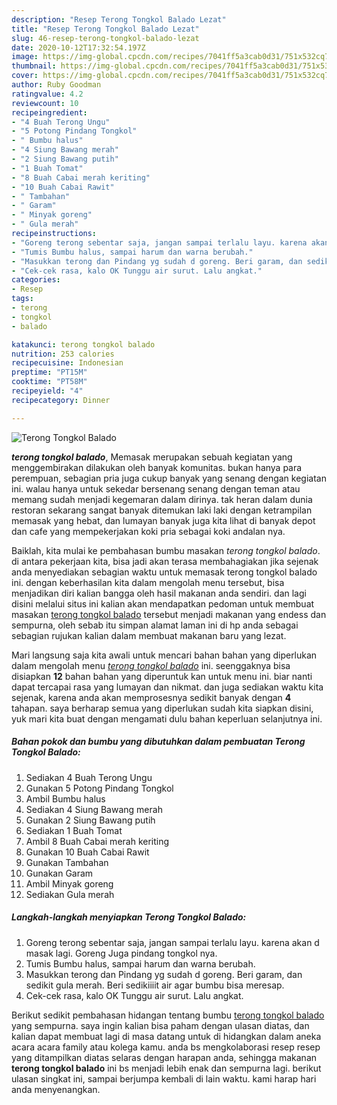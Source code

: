 ```yaml
---
description: "Resep Terong Tongkol Balado Lezat"
title: "Resep Terong Tongkol Balado Lezat"
slug: 46-resep-terong-tongkol-balado-lezat
date: 2020-10-12T17:32:54.197Z
image: https://img-global.cpcdn.com/recipes/7041ff5a3cab0d31/751x532cq70/terong-tongkol-balado-foto-resep-utama.jpg
thumbnail: https://img-global.cpcdn.com/recipes/7041ff5a3cab0d31/751x532cq70/terong-tongkol-balado-foto-resep-utama.jpg
cover: https://img-global.cpcdn.com/recipes/7041ff5a3cab0d31/751x532cq70/terong-tongkol-balado-foto-resep-utama.jpg
author: Ruby Goodman
ratingvalue: 4.2
reviewcount: 10
recipeingredient:
- "4 Buah Terong Ungu"
- "5 Potong Pindang Tongkol"
- " Bumbu halus"
- "4 Siung Bawang merah"
- "2 Siung Bawang putih"
- "1 Buah Tomat"
- "8 Buah Cabai merah keriting"
- "10 Buah Cabai Rawit"
- " Tambahan"
- " Garam"
- " Minyak goreng"
- " Gula merah"
recipeinstructions:
- "Goreng terong sebentar saja, jangan sampai terlalu layu. karena akan d masak lagi. Goreng Juga pindang tongkol nya."
- "Tumis Bumbu halus, sampai harum dan warna berubah."
- "Masukkan terong dan Pindang yg sudah d goreng. Beri garam, dan sedikit gula merah. Beri sedikiiiit air agar bumbu bisa meresap."
- "Cek-cek rasa, kalo OK Tunggu air surut. Lalu angkat."
categories:
- Resep
tags:
- terong
- tongkol
- balado

katakunci: terong tongkol balado 
nutrition: 253 calories
recipecuisine: Indonesian
preptime: "PT15M"
cooktime: "PT58M"
recipeyield: "4"
recipecategory: Dinner

---
```



![Terong Tongkol Balado](https://img-global.cpcdn.com/recipes/7041ff5a3cab0d31/751x532cq70/terong-tongkol-balado-foto-resep-utama.jpg)

<b><i>terong tongkol balado</i></b>, Memasak merupakan sebuah kegiatan yang menggembirakan dilakukan oleh banyak komunitas. bukan hanya para perempuan, sebagian pria juga cukup banyak yang senang dengan kegiatan ini. walau hanya untuk sekedar bersenang senang dengan teman atau memang sudah menjadi kegemaran dalam dirinya. tak heran dalam dunia restoran sekarang sangat banyak ditemukan laki laki dengan ketrampilan memasak yang hebat, dan lumayan banyak juga kita lihat di banyak depot dan cafe yang mempekerjakan koki pria sebagai koki andalan nya.

Baiklah, kita mulai ke pembahasan bumbu masakan <i>terong tongkol balado</i>. di antara pekerjaan kita, bisa jadi akan terasa membahagiakan jika sejenak anda menyediakan sebagian waktu untuk memasak terong tongkol balado ini. dengan keberhasilan kita dalam mengolah menu tersebut, bisa menjadikan diri kalian bangga oleh hasil makanan anda sendiri. dan lagi disini melalui situs ini kalian akan mendapatkan pedoman untuk membuat masakan <u>terong tongkol balado</u> tersebut menjadi makanan yang endess dan sempurna, oleh sebab itu simpan alamat laman ini di hp anda sebagai sebagian rujukan kalian dalam membuat makanan baru yang lezat.




Mari langsung saja kita awali untuk mencari bahan bahan yang diperlukan dalam mengolah menu <u><i>terong tongkol balado</i></u> ini. seenggaknya bisa disiapkan <b>12</b> bahan bahan yang diperuntuk kan untuk menu ini. biar nanti dapat tercapai rasa yang lumayan dan nikmat. dan juga sediakan waktu kita sejenak, karena anda akan memprosesnya sedikit banyak dengan <b>4</b> tahapan. saya berharap semua yang diperlukan sudah kita siapkan disini, yuk mari kita buat dengan mengamati dulu bahan keperluan selanjutnya ini.

<!--inarticleads1-->

##### Bahan pokok dan bumbu yang dibutuhkan dalam pembuatan Terong Tongkol Balado:

1. Sediakan 4 Buah Terong Ungu
1. Gunakan 5 Potong Pindang Tongkol
1. Ambil  Bumbu halus
1. Sediakan 4 Siung Bawang merah
1. Gunakan 2 Siung Bawang putih
1. Sediakan 1 Buah Tomat
1. Ambil 8 Buah Cabai merah keriting
1. Gunakan 10 Buah Cabai Rawit
1. Gunakan  Tambahan
1. Gunakan  Garam
1. Ambil  Minyak goreng
1. Sediakan  Gula merah




<!--inarticleads2-->

##### Langkah-langkah menyiapkan Terong Tongkol Balado:

1. Goreng terong sebentar saja, jangan sampai terlalu layu. karena akan d masak lagi. Goreng Juga pindang tongkol nya.
1. Tumis Bumbu halus, sampai harum dan warna berubah.
1. Masukkan terong dan Pindang yg sudah d goreng. Beri garam, dan sedikit gula merah. Beri sedikiiiit air agar bumbu bisa meresap.
1. Cek-cek rasa, kalo OK Tunggu air surut. Lalu angkat.




Berikut sedikit pembahasan hidangan tentang bumbu <u>terong tongkol balado</u> yang sempurna. saya ingin kalian bisa paham dengan ulasan diatas, dan kalian dapat membuat lagi di masa datang untuk di hidangkan dalam aneka acara acara family atau kolega kamu. anda bs mengkolaborasi resep resep yang ditampilkan diatas selaras dengan harapan anda, sehingga makanan <b>terong tongkol balado</b> ini bs menjadi lebih enak dan sempurna lagi. berikut ulasan singkat ini, sampai berjumpa kembali di lain waktu. kami harap hari anda menyenangkan.
